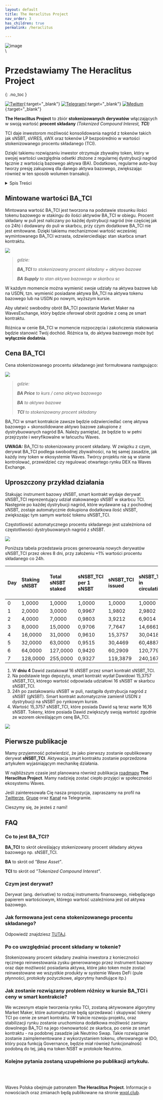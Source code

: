 ```yaml
---
layout: default
title: The Heraclitus Project
nav_order: 3
has_children: true
permalink: /heraclitus

---
```


![image](/images/heraclitus-block.png)
\
\

# Przedstawiamy The Heraclitus Project

{: .no_toc }

[![Twitter](/images/twitter.svg)](https://twitter.com/heraclitus_tci){:target="_blank"}  [![Telegram](/images/telegram.svg)](https://t.me/heraclitus_project){:target="_blank"}  [![Medium](/images/medium.svg)](https://medium.com/@heraclitus_project){:target="_blank"} 

**The Heraclitus Project** to zbiór **stokenizowanych derywatów** włączających w swoją wartość **procent składany** *(Tokenized Compound Interest, **TCI**)* 

TCI daje inwestorom możliwość konsolidowania nagród z tokenów takich jak sNSBT, sVIRES, sWX oraz tokenów LP bezpośrednio w wartości stokenizowanego procentu składanego (TCI).

Dzięki takiemu rozwiązaniu inwestor otrzymuje zbywalny token, który w swojej wartości uwzględnia odsetki złożone z regularnej dystrybucji nagród łącznie z wartością bazowego aktywa (BA). Dodatkowo, regularne auto-buy tworzy presję zakupową dla danego aktywa bazowego, zwiększając również w ten sposób wolumen transakcji.

<details closed markdown="block">
  <summary>
    Spis Treści
  </summary>
  {: .text-delta }
1. TOC
{:toc}
</details>

## Mintowane wartości BA_TCI

Mintowana wartość BA_TCI jest tworzona na podstawie stosunku ilości tokenu bazowego w stakingu do ilości aktywów BA_TCI w obiegu. Procent składany w puli jest naliczany po każdej dystrybucji nagród (nie częściej jak co 24h) i dodawany do puli w skarbcu, przy czym dodatkowe BA_TCI nie jest emitowane. Dzięki takiemu mechanizmowi wartość wcześniej wymintowanego BA_TCI wzrasta, odzwierciedlając stan skarbca smart kontraktu.

![](/images/tci-math-01.png)

> *gdzie:*
> 
>  ***BA_TCI** to stokenizowany procent składany + aktywo bazowe*
> 
>  ***BA Supply** to stan aktywa bazowego w skarbcu sc*

W każdym momencie można wymienić swoje udziały na aktywa bazowe lub na USDN, tzn. wymienić posiadane aktywa BA_TCI na aktywa tokenu bazowego lub na USDN po nowym, wyższym kursie.

Aby ułatwić swobodny obrót BA_TCI powstanie Market Maker na WavesExchange, który będzie oferował obrót zgodnie z ceną ze smart kontraktu.

Różnica w cenie BA_TCI w momencie rozpoczęcia i zakończenia stakowania będzie stanowić Twój dochód. Różnica ta, do aktywa bazowego może być **wyłącznie dodatnia**.

## Cena BA_TCI

Cena stokenizowanego procentu składanego jest formułowana następująco:

![](/images/tci-math-02.png)

> *gdzie:*
> 
>  ***BA Price** to kurs / cena aktywa bazowego*
> 
>  ***BA** to aktywo bazowe*
> 
>  ***TCI** to stokenizowany procent składany*

BA_TCI w smart kontrakcie zawsze będzie odzwierciedlać cenę aktywa bazowego + skonsolidowane aktywo bazowe zakupione z dystrybuowanych nagród BA. Należy pamiętać, że będzie to w pełni przejrzyste i weryfikowalne w łańcuchu Waves.

**UWAGA:** BA_TCI to stokenizowany procent składany. W związku z czym, derywat BA_TCI podlega swobodnej zbywalności, na tej samej zasadzie, jak każdy inny token w ekosystemie Waves. Twórcy projektu nie są w stanie kontrolować, przewidzieć czy regulować otwartego rynku DEX na Waves Exchange.

## Uproszczony przykład działania

Stakując instrument bazowy sNSBT, smart kontrakt wydaje derywat sNSBT_TCI reprezentujący udział stakowanego sNSBT w skarbcu TCI. Następnie po każdej dystrybucji nagród, które wydawane są z pochodnej sNSBT, zostaje automatycznie dokupiona dodatkowa ilość sNSBT, zwiększając tym samym wartość tokenu sNSBT_TCI. 

Częstotliowść automatycznego procentu składanego jest uzależniona od częstotliwości dystrybuowanych nagród z sNSBT.

![](/images/tci-diagram.png)

Poniższa tabela przedstawia proces generowania nowych derywatów sNSBT_TCI przez okres 8 dni, przy założeniu +1% wartości procentu składanego co 24h.

| Day | Staking sNSBT | Total sNSBT staked | sNSBT\_TCI per 1 sNSBT | sNSBT\_TCI issued | sNSBT\_TCI in circulation | sNSBT Treasury Supply | +1% CI per 24h (sNSBT auto-buy) |
|:--- |:------------- |:------------------ |:---------------------- |:----------------- |:------------------------- |:--------------------- |:------------------------------- |
| 0   | 1,0000        | 1,0000             | 1,0000                 | 1,0000            | 1,0000                    | 1,0000                | 1,0100                          |
| 1   | 2,0000        | 3,0000             | 0,9967                 | 1,9802            | 2,9802                    | 3,0100                | 3,0401                          |
| 2   | 4,0000        | 7,0000             | 0,9803                 | 3,9212            | 6,9014                    | 7,0401                | 7,1105                          |
| 3   | 8,0000        | 15,0000            | 0,9706                 | 7,7647            | 14,6661                   | 15,1105               | 15,2616                         |
| 4   | 16,0000       | 31,0000            | 0,9610                 | 15,3757           | 30,0418                   | 31,2616               | 31,5742                         |
| 5   | 32,0000       | 63,0000            | 0,9515                 | 30,4469           | 60,4887                   | 63,5742               | 64,2100                         |
| 6   | 64,0000       | 127,0000           | 0,9420                 | 60,2909           | 120,7796                  | 128,2100              | 129,4921                        |
| 7   | 128,0000      | 255,0000           | 0,9327                 | 119,3879          | 240,1675                  | 257,4921              | 260,0670                        |

1. W **dniu 4** Dawid zastakował 16 sNSBT przez smart kontrakt sNSBT_TCI.
2. Na podstawie tego depozytu, smart kontrakt wydał Dawidowi 15,3757 sNSBT_TCI, którego wartość odpowiada udziałowi 16 sNSBT w skarbcu sNSBT_TCI.
3. 24h po zastakowaniu sNSBT w puli, nastąpiła dystrybucja nagród z sNSBT (gNSBT). Smart kontrakt automatycznie zamienił USDN z dystrybucji na sNSBT po rynkowym kursie.
4. Wartość 15,3757 sNSBT_TCI, które posiada Dawid są teraz warte 16,16 sNSBT. Tokeny, które posiada Dawid zwiększyły swoją wartość zgodnie ze wzorem określającym cenę BA_TCI.

![](/images/cover-final.jpg)

## Pierwsze publikacje

Mamy przyjemność potwierdzić, że jako pierwszy zostanie opublikowany derywat **sNSBT_TCI**. Aktywacja smart kontraktu zostanie poprzedzona artykułem wyjaśniającym mechanikę działania.

W najbliższym czasie jest planowana również publikacja [roadmapy](https://wxpl.club/tci-roadmap) **The Heraclitus Project**. Mamy nadzieję zostać ciepło przyjęci w społeczności ekosystemu Waves.

Jeśli zainteresowała Cię nasza propozycja, zapraszamy na profil na [Twitterze](https://twitter.com/heraclitus_tci), [Grupę](https://t.me/heraclitus_project) oraz [Kanał](https://t.me/heraclitus_project_channel) na Telegramie.

Cieszymy się, że jesteś z nami!

## FAQ

### Co to jest BA_TCI?

**BA_TCI** to skrót określający stokenizowany procent składany aktywa bazowego np. sNSBT_TCI.

**BA** to skrót od *"Base Asset"*.

**TCI** to skrót od *"Tokenized Compound Interest"*.

### Czym jest derywat?

Derywat (ang. derivative) to rodzaj instrumentu finansowego, niebędącego papierem wartościowym, którego wartość uzależniona jest od aktywa bazowego.

### Jak formowana jest cena stokenizowanego procentu składanego?

Odpowiedź znajdziesz [TUTAJ](https://wxpl.club/heraclitus#cena-ba_tci).

### Po co uwzględniać procent składany w tokenie?

Stokenizowany procent składany zwalnia inwestora z konieczności ręcznego reinwestowania zysku generowanego przez instrument bazowy oraz daje możliwość posiadania aktywa, które jako token może zostać reinwestowane we wszystkie produkty w systemie Waves DeFi (pule płynności, protokoły pożyczkowe, algorytmy handlujące itp.)

### Jak zostanie rozwiązany problem różnicy w kursie BA_TCI i ceny w smart kontrakcie?

We wczesnym etapie tworzenia rynku TCI, zostaną aktywowane algorytmy Market Maker, które automatycznie będą sprzedawać i skupywać tokeny TCI po cenie ze smart kontraktu. W trakcie rozwoju projektu, oraz stabilizacji rynku zostanie uruchomiona dodatkowa możliwość zamiany dowolnego BA_TCI na jego równowartość ze skarbca, po cenie ze smart kontraktu - na podobnej zasadzie jak Neutrino Swap. Takie rozwiązanie zostanie zaimplementowane z wykorzystaniem tokenu, oferowanego w IDO, który poza funkcją Governance, będzie miał również funkcjonalność podobną do tej, jaką ma token NSBT w protokole Neutrino.

### Kolejne pytania zostaną uzupełnione po publikacji artykułu.

\
\
\
Waves Polska obejmuje patronatem **The Heraclitus Project**. Informacje o nowościach oraz zmianach będą publikowane na stronie [wxpl.club](https://wxpl.club/heraclitus).